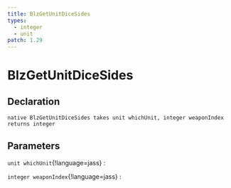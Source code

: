 ```yaml
---
title: BlzGetUnitDiceSides
types:
  - integer
  - unit
patch: 1.29
---
```


# BlzGetUnitDiceSides

## Declaration

```jass
native BlzGetUnitDiceSides takes unit whichUnit, integer weaponIndex returns integer
```

## Parameters
`unit whichUnit`{!language=jass}
: 

`integer weaponIndex`{!language=jass}
: 
